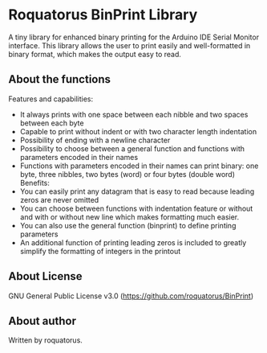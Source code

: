 # Roquatorus BinPrint Library #

  A tiny library for enhanced binary printing for the Arduino IDE Serial Monitor interface.
  This library allows the user to print easily and well-formatted in binary format, which makes the output easy to read.

## About the functions ##

  Features and capabilities:
  - It always prints with one space between each nibble and two spaces between each byte
  - Capable to print without indent or with two character length indentation
  - Possibility of ending with a newline character
  - Possibility to choose between a general function and functions with parameters encoded in their names
  - Functions with parameters encoded in their names can print binary: 
    one byte, three nibbles, two bytes (word) or four bytes (double word)
  Benefits:
  - You can easily print any datagram that is easy to read because leading zeros are never omitted
  - You can choose between functions with indentation feature or without and with or without new line
    which makes formatting much easier.
  - You can also use the general function (binprint) to define printing parameters
  - An additional function of printing leading zeros is included
    to greatly simplify the formatting of integers in the printout

## About License ##

  GNU General Public License v3.0 (https://github.com/roquatorus/BinPrint)

## About author ##

  Written by roquatorus.
